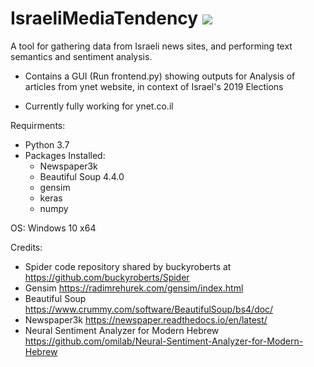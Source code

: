 # IsraeliMediaTendency <img src="https://img.icons8.com/ios-glyphs/30/000000/star-of-david.png">

A tool for gathering data from Israeli news sites, and performing text semantics and sentiment analysis.

- Contains a GUI (Run frontend.py) showing outputs for Analysis of articles from ynet website, in context of Israel's 2019 Elections

* Currently fully working for ynet.co.il

Requirments:
- Python 3.7
- Packages Installed:
  * Newspaper3k
  * Beautiful Soup 4.4.0
  * gensim
  * keras
  * numpy

OS: Windows 10 x64

Credits:
* Spider code repository shared by buckyroberts at https://github.com/buckyroberts/Spider 
* Gensim https://radimrehurek.com/gensim/index.html
* Beautiful Soup https://www.crummy.com/software/BeautifulSoup/bs4/doc/
* Newspaper3k https://newspaper.readthedocs.io/en/latest/
* Neural Sentiment Analyzer for Modern Hebrew https://github.com/omilab/Neural-Sentiment-Analyzer-for-Modern-Hebrew
